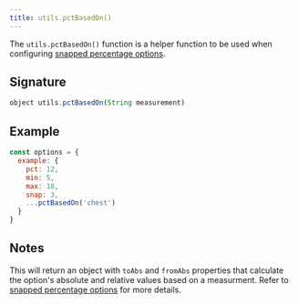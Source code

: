 ```yaml
---
title: utils.pctBasedOn()
---
```


The `utils.pctBasedOn()` function is a helper function to be used when
configuring [snapped percentage
options](/reference/api/part/config/options/pct/snap). 


## Signature

```js
object utils.pctBasedOn(String measurement)
```

## Example

```js
const options = {
  example: {
    pct: 12,
    min: 5,
    max: 18,
    snap: 3,
    ...pctBasedOn('chest')
  }
}
```

## Notes

This will return an object with `toAbs` and `fromAbs` properties that calculate
the option's absolute and relative values based on a measurment. Refer to
[snapped percentage options](/reference/api/part/config/options/pct/snap) for
more details.
